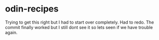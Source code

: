 # odin-recipes
Trying to get this right but I had to start over completely.
Had to redo. The commit finally worked but I still dont see it so lets seen if we have trouble again. 